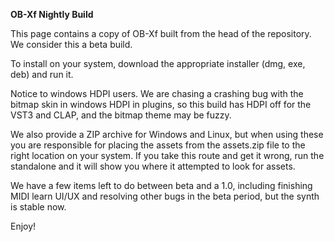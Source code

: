 **OB-Xf Nightly Build**

This page contains a copy of OB-Xf built from the head of the repository. We consider this a beta build.

To install on your system, download the appropriate installer (dmg, exe, deb) and run it.

Notice to windows HDPI users. We are chasing a crashing bug with the bitmap skin in windows HDPI in plugins, so this build has HDPI off for the VST3 and CLAP, and the bitmap theme may be fuzzy.

We also provide a ZIP archive for Windows and Linux, but when using these you are responsible for placing the assets from the assets.zip file to the right location on your system. If you take this route and get it wrong, run the standalone and it will show you where it attempted to look for assets.

We have a few items left to do between beta and a 1.0, including finishing MIDI learn UI/UX and resolving other bugs in the beta period, but the synth is stable now.

Enjoy!
